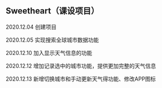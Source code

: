 ## Sweetheart（课设项目）

2020.12.04 创建项目

2020.12.05 实现搜索全球城市数据功能

2020.12.10 加入显示天气信息的功能

2020.12.12 增加记录选中的城市功能，提供更加完整的天气信息

2020.12.13 新增切换城市和手动更新天气得功能、修改APP图标